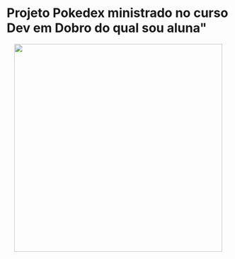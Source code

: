 
<h1>
  Projeto Pokedex ministrado no curso Dev em Dobro do qual sou aluna"
</h1>


<p align="center">
  <img width="470" src="src/readme/pokedex.gif">
</p>
